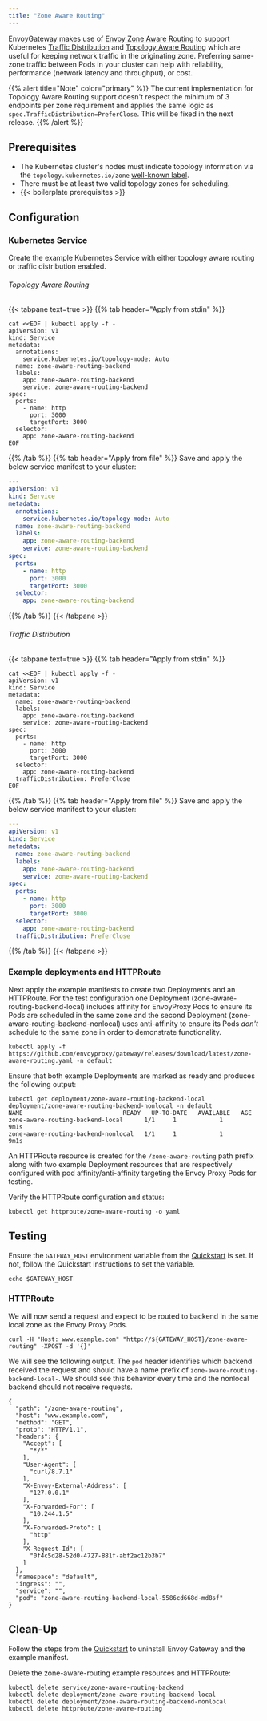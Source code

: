 ```yaml
---
title: "Zone Aware Routing"
---
```


EnvoyGateway makes use of [Envoy Zone Aware Routing][Envoy Zone Aware Routing] to support Kubernetes [Traffic Distribution][Traffic Distribution] 
and [Topology Aware Routing][Topology Aware Routing] which are useful for keeping network traffic in the originating zone.
Preferring same-zone traffic between Pods in your cluster can help with reliability, performance (network latency and throughput), or cost.

{{% alert title="Note" color="primary" %}}
The current implementation for Topology Aware Routing support doesn't respect the minimum of 3 endpoints per zone
requirement and applies the same logic as `spec.TrafficDistribution=PreferClose`. This will be fixed in the next release.
{{% /alert %}}


## Prerequisites
* The Kubernetes cluster's nodes must indicate topology information via the `topology.kubernetes.io/zone` [well-known label][Kubernetes well-known metadata].
* There must be at least two valid topology zones for scheduling.
* {{< boilerplate prerequisites >}}

## Configuration

### Kubernetes Service
Create the example Kubernetes Service with either topology aware routing or traffic distribution enabled.

###### Topology Aware Routing
{{< tabpane text=true >}}
{{% tab header="Apply from stdin" %}}
```shell
cat <<EOF | kubectl apply -f -
apiVersion: v1
kind: Service
metadata:
  annotations:
    service.kubernetes.io/topology-mode: Auto
  name: zone-aware-routing-backend
  labels:
    app: zone-aware-routing-backend
    service: zone-aware-routing-backend
spec:
  ports:
    - name: http
      port: 3000
      targetPort: 3000
  selector:
    app: zone-aware-routing-backend
EOF
```
{{% /tab %}}
{{% tab header="Apply from file" %}}
Save and apply the below service manifest to your cluster:
```yaml
---
apiVersion: v1
kind: Service
metadata:
  annotations:
    service.kubernetes.io/topology-mode: Auto
  name: zone-aware-routing-backend
  labels:
    app: zone-aware-routing-backend
    service: zone-aware-routing-backend
spec:
  ports:
    - name: http
      port: 3000
      targetPort: 3000
  selector:
    app: zone-aware-routing-backend
```
{{% /tab %}}
{{< /tabpane >}}


###### Traffic Distribution
{{< tabpane text=true >}}
{{% tab header="Apply from stdin" %}}
```shell
cat <<EOF | kubectl apply -f -
apiVersion: v1
kind: Service
metadata:
  name: zone-aware-routing-backend
  labels:
    app: zone-aware-routing-backend
    service: zone-aware-routing-backend
spec:
  ports:
    - name: http
      port: 3000
      targetPort: 3000
  selector:
    app: zone-aware-routing-backend
  trafficDistribution: PreferClose
EOF
```
{{% /tab %}}
{{% tab header="Apply from file" %}}
Save and apply the below service manifest to your cluster:
```yaml
---
apiVersion: v1
kind: Service
metadata:
  name: zone-aware-routing-backend
  labels:
    app: zone-aware-routing-backend
    service: zone-aware-routing-backend
spec:
  ports:
    - name: http
      port: 3000
      targetPort: 3000
  selector:
    app: zone-aware-routing-backend
  trafficDistribution: PreferClose
```
{{% /tab %}}
{{< /tabpane >}}


### Example deployments and HTTPRoute
Next apply the example manifests to create two Deployments and an HTTPRoute. For the test configuration one Deployment
(zone-aware-routing-backend-local) includes affinity for EnvoyProxy Pods to ensure its Pods are scheduled in the same
zone and the second Deployment (zone-aware-routing-backend-nonlocal) uses anti-affinity to ensure its Pods _don't_ 
schedule to the same zone in order to demonstrate functionality. 
```shell
kubectl apply -f https://github.com/envoyproxy/gateway/releases/download/latest/zone-aware-routing.yaml -n default
```

Ensure that both example Deployments are marked as ready and produces the following output:
```shell
kubectl get deployment/zone-aware-routing-backend-local deployment/zone-aware-routing-backend-nonlocal -n default
NAME                            READY   UP-TO-DATE   AVAILABLE   AGE
zone-aware-routing-backend-local      1/1     1            1           9m1s
zone-aware-routing-backend-nonlocal   1/1     1            1           9m1s

```

An HTTPRoute resource is created for the `/zone-aware-routing` path prefix along with two example Deployment resources that 
are respectively configured with pod affinity/anti-affinity targeting the Envoy Proxy Pods for testing.

Verify the HTTPRoute configuration and status:

```shell
kubectl get httproute/zone-aware-routing -o yaml
```

## Testing

Ensure the `GATEWAY_HOST` environment variable from the [Quickstart](../../quickstart) is set. If not, follow the
Quickstart instructions to set the variable.

```shell
echo $GATEWAY_HOST
```

### HTTPRoute

We will now send a request and expect to be routed to backend in the same local zone as the Envoy Proxy Pods.

```shell
curl -H "Host: www.example.com" "http://${GATEWAY_HOST}/zone-aware-routing" -XPOST -d '{}'
```

We will see the following output. The `pod` header identifies which backend received the request and should have
a name prefix of `zone-aware-routing-backend-local-`. We should see this behavior every time and the nonlocal backend should
not receive requests.

```
{
  "path": "/zone-aware-routing",
  "host": "www.example.com",
  "method": "GET",
  "proto": "HTTP/1.1",
  "headers": {
    "Accept": [
      "*/*"
    ],
    "User-Agent": [
      "curl/8.7.1"
    ],
    "X-Envoy-External-Address": [
      "127.0.0.1"
    ],
    "X-Forwarded-For": [
      "10.244.1.5"
    ],
    "X-Forwarded-Proto": [
      "http"
    ],
    "X-Request-Id": [
      "0f4c5d28-52d0-4727-881f-abf2ac12b3b7"
    ]
  },
  "namespace": "default",
  "ingress": "",
  "service": "",
  "pod": "zone-aware-routing-backend-local-5586cd668d-md8sf"
}
```


## Clean-Up

Follow the steps from the [Quickstart](../../quickstart) to uninstall Envoy Gateway and the example manifest.

Delete the zone-aware-routing example resources and HTTPRoute:

```shell
kubectl delete service/zone-aware-routing-backend 
kubectl delete deployment/zone-aware-routing-backend-local
kubectl delete deployment/zone-aware-routing-backend-nonlocal
kubectl delete httproute/zone-aware-routing
```

[Traffic Distribution]: https://kubernetes.io/docs/concepts/services-networking/service/#traffic-distribution
[Topology Aware Routing]: https://kubernetes.io/docs/concepts/services-networking/topology-aware-routing/
[Kubernetes well-known metadata]: https://kubernetes.io/docs/reference/labels-annotations-taints/#topologykubernetesiozone
[Envoy Zone Aware Routing]: https://www.envoyproxy.io/docs/envoy/latest/intro/arch_overview/upstream/load_balancing/zone_aware